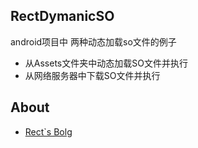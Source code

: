 ## RectDymanicSO

android项目中 两种动态加载so文件的例子


* 从Assets文件夹中动态加载SO文件并执行
* 从网络服务器中下载SO文件并执行

## About

* [Rect`s Bolg](http://shadowkong.com/)